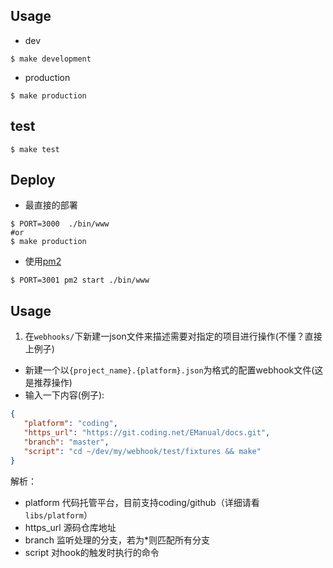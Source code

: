 ## Usage

- dev
```shell
$ make development
```

- production
```shell
$ make production
```

## test

```shell
$ make test
```

## Deploy

- 最直接的部署
```shell
$ PORT=3000  ./bin/www
#or 
$ make production
```

- 使用[pm2](https://github.com/Unitech/pm2)
```
$ PORT=3001 pm2 start ./bin/www
```

## Usage

1. 在`webhooks/`下新建一json文件来描述需要对指定的项目进行操作(不懂？直接上例子)

- 新建一个以`{project_name}.{platform}.json`为格式的配置webhook文件(这是推荐操作)
- 输入一下内容(例子):
```json
{
   "platform": "coding",
   "https_url": "https://git.coding.net/EManual/docs.git",
   "branch": "master",
   "script": "cd ~/dev/my/webhook/test/fixtures && make"
}
```

解析：
- platform 代码托管平台，目前支持coding/github（详细请看`libs/platform`）
- https_url 源码仓库地址
- branch 监听处理的分支，若为*则匹配所有分支
- script 对hook的触发时执行的命令
